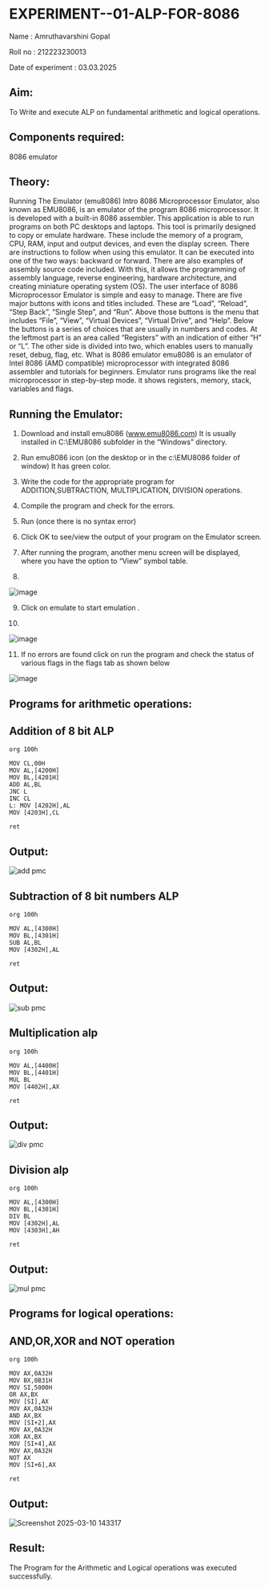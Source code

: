 # EXPERIMENT--01-ALP-FOR-8086

Name : Amruthavarshini Gopal

Roll no : 212223230013

Date of experiment : 03.03.2025

## Aim: 

To Write and execute ALP on fundamental arithmetic and logical operations.

## Components required:

8086  emulator 

## Theory:

Running The Emulator (emu8086) Intro 8086 Microprocessor Emulator, also known as EMU8086, is an emulator of the program 8086 microprocessor. It is developed with a built-in 8086 assembler. This application is able to run programs on both PC desktops and laptops. This tool is primarily designed to copy or emulate hardware. These include the memory of a program, CPU, RAM, input and output devices, and even the display screen. There are instructions to follow when using this emulator. It can be executed into one of the two ways: backward or forward. There are also examples of assembly source code included. With this, it allows the programming of assembly language, reverse engineering, hardware architecture, and creating miniature operating system (OS). The user interface of 8086 Microprocessor Emulator is simple and easy to manage. There are five major buttons with icons and titles included. These are “Load”, “Reload”, “Step Back”, “Single Step”, and “Run”. Above those buttons is the menu that includes “File”, “View”, “Virtual Devices”, “Virtual Drive”, and “Help”. Below the buttons is a series of choices that are usually in numbers and codes. At the leftmost part is an area called “Registers” with an indication of either “H” or “L”. The other side is divided into two, which enables users to manually reset, debug, flag, etc. What is 8086 emulator emu8086 is an emulator of Intel 8086 (AMD compatible) microprocessor with integrated 8086 assembler and tutorials for beginners. Emulator runs programs like the real microprocessor in step-by-step mode. it shows registers, memory, stack, variables and flags.


## Running the Emulator:
 
1.	Download and install emu8086 (www.emu8086.com) It is usually installed in C:\EMU8086 subfolder in the “Windows” directory.

2.	Run  emu8086 icon (on the desktop or in the c:\EMU8086 folder of window) It has green color.

3.	Write the code for the appropriate program for ADDITION,SUBTRACTION, MULTIPLICATION,  DIVISION operations.

4.	Compile the program and check for the errors.

5.	Run (once there is no syntax error) 

6.	Click OK to see/view the output of your program on the Emulator screen. 

7.	After running the program, another menu screen will be displayed, where you have the option to “View” symbol table.

8.

![image](https://user-images.githubusercontent.com/36288975/189273263-d65baae9-4b8f-4723-afb3-c0ffa4052b04.png)

9.	Click on emulate to start emulation .

10.

![image](https://user-images.githubusercontent.com/36288975/189273273-9bb36ec1-e2e8-4892-8d35-37707332bfdc.png)

11.	If no errors are found click on run the program and check the status of various flags in the flags tab as shown below


![image](https://user-images.githubusercontent.com/36288975/189273277-113a2a33-4a40-4ff8-95a5-ecd3a1f504fe.png)

## Programs for arithmetic  operations:

## Addition of 8 bit ALP 
```
org 100h

MOV CL,00H
MOV AL,[4200H]
MOV BL,[4201H]
ADD AL,BL
JNC L
INC CL
L: MOV [4202H],AL
MOV [4203H],CL

ret
```
## Output:
![add pmc](https://github.com/user-attachments/assets/e81e1a6d-6285-4d9e-89fa-aeef7dfdcc40)

## Subtraction of 8 bit numbers  ALP
```
org 100h

MOV AL,[4300H]
MOV BL,[4301H]
SUB AL,BL
MOV [4302H],AL

ret
```
## Output:
![sub pmc](https://github.com/user-attachments/assets/ed35191c-4c26-4af6-bf03-397152dbca9b)

## Multiplication alp 
```
org 100h

MOV AL,[4400H]
MOV BL,[4401H]
MUL BL
MOV [4402H],AX

ret
```
## Output:
![div pmc](https://github.com/user-attachments/assets/4d766b3c-247e-4bf2-844e-87937b8cb6fe)

## Division alp 
```
org 100h

MOV AL,[4300H]
MOV BL,[4301H]
DIV BL
MOV [4302H],AL
MOV [4303H],AH

ret
```
## Output:
![mul pmc](https://github.com/user-attachments/assets/bf33287b-a69d-486b-88cb-4dc19b99c1f0)

## Programs for logical  operations:

## AND,OR,XOR and NOT operation
```
org 100h

MOV AX,0A32H
MOV BX,0B31H
MOV SI,5000H
OR AX,BX
MOV [SI],AX
MOV AX,0A32H
AND AX,BX
MOV [SI+2],AX
MOV AX,0A32H
XOR AX,BX
MOV [SI+4],AX
MOV AX,0A32H
NOT AX
MOV [SI+6],AX

ret
```
## Output:
![Screenshot 2025-03-10 143317](https://github.com/user-attachments/assets/acc8f23e-a81b-4aeb-8052-9f35f656495c)

## Result:

The Program for the Arithmetic and Logical operations was executed successfully.
 








